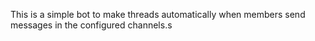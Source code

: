 This is a simple bot to make threads automatically when members send messages in the configured channels.s
